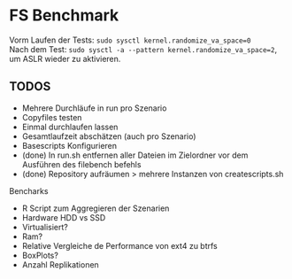 # FS Benchmark
Vorm Laufen der Tests: ``sudo sysctl kernel.randomize_va_space=0``  
Nach dem Test: ``sudo sysctl -a --pattern kernel.randomize_va_space=2``, um ASLR wieder zu aktivieren.

## TODOS

* Mehrere Durchläufe in run pro Szenario
* Copyfiles testen
* Einmal durchlaufen lassen
* Gesamtlaufzeit abschätzen (auch pro Szenario)
* Basescripts Konfigurieren
* (done) In run.sh entfernen aller Dateien im Zielordner vor dem Ausführen des filebench befehls
* (done) Repository aufräumen > mehrere Instanzen von createscripts.sh



Bencharks
* R Script zum Aggregieren der Szenarien
* Hardware HDD vs SSD
* Virtualisiert?
* Ram?
* Relative Vergleiche de Performance von ext4 zu btrfs
* BoxPlots?
* Anzahl Replikationen




